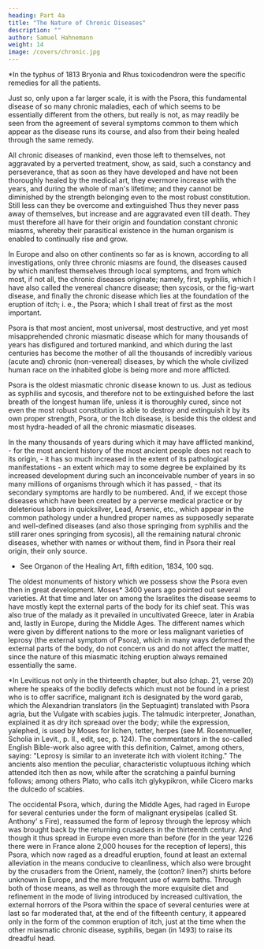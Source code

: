 ```yaml
---
heading: Part 4a
title: "The Nature of Chronic Diseases"
description: ""
author: Samuel Hahnemann
weight: 14
image: /covers/chronic.jpg
---
```



*In the typhus of 1813 Bryonia and Rhus toxicodendron were the specific remedies for all the patients.

Just so, only upon a far larger scale, it is with the Psora, this fundamental disease of so many chronic maladies, each of which seems to be essentially different from the others, but really is not, as may readily be seen from the agreement of several symptoms common to them which appear as the disease runs its course, and also from their being healed through the same remedy.

All chronic diseases of mankind, even those left to themselves, not aggravated by a perverted treatment, show, as said, such a constancy and perseverance, that as soon as they have developed and have not been thoroughly healed by the medical art, they evermore increase with the years, and during the whole of man's lifetime; and they cannot be diminished by the strength belonging even to the most robust constitution. Still less can they be overcome and extinguished Thus they never pass away of themselves, but increase and are aggravated even till death. They must therefore all have for their origin and foundation constant chronic miasms, whereby their parasitical existence in the human organism is enabled to continually rise and grow.

In Europe and also on other continents so far as is known, according to all investigations, only three chronic miasms are found, the diseases caused by which manifest themselves through local symptoms, and from which most, if not all, the chronic diseases originate; namely, first, syphilis, which I have also called the venereal chancre disease; then sycosis, or the fig-wart disease, and finally the chronic disease which lies at the foundation of the eruption of itch; i. e., the Psora; which I shall treat of first as the most important.

Psora is that most ancient, most universal, most destructive, and yet most misapprehended chronic miasmatic disease which for many thousands of years has disfigured and tortured mankind, and which during the last centuries has become the mother of all the thousands of incredibly various (acute and) chronic (non-venereal) diseases, by which the whole civilized human race on the inhabited globe is being more and more afflicted.

Psora is the oldest miasmatic chronic disease known to us. Just as tedious as syphilis and sycosis, and therefore not to be extinguished before the last breath of the longest human life, unless it is thoroughly cured, since not even the most robust constitution is able to destroy and extinguish it by its own proper strength, Psora, or the Itch disease, is beside this the oldest and most hydra-headed of all the chronic miasmatic diseases.

In the many thousands of years during which it may have afflicted mankind, - for the most ancient history of the most ancient people does not reach to its origin, - it has so much increased in the extent of its pathological manifestations - an extent which may to some degree be explained by its increased development during such an inconceivable number of years in so many millions of organisms through which it has passed, - that its secondary symptoms are hardly to be numbered. And, if we except those diseases which have been created by a perverse medical practice or by deleterious labors in quicksilver, Lead, Arsenic, etc., which appear in the common pathology under a hundred proper names as supposedly separate and well-defined diseases (and also those springing from syphilis and the still rarer ones springing from sycosis), all the remaining natural chronic diseases, whether with names or without them, find in Psora their real origin, their only source.

+ See Organon of the Healing Art, fifth edition, 1834, 100 sqq.

The oldest monuments of history which we possess show the Psora even then in great development. Moses* 3400 years ago pointed out several varieties. At that time and later on among the Israelites the disease seems to have mostly kept the external parts of the body for its chief seat. This was also true of the malady as it prevailed in uncultivated Greece, later in Arabia and, lastly in Europe, during the Middle Ages. The different names which were given by different nations to the more or less malignant varieties of leprosy (the external symptom of Psora), which in many ways deformed the external parts of the body, do not concern us and do not affect the matter, since the nature of this miasmatic itching eruption always remained essentially the same.

*In Leviticus not only in the thirteenth chapter, but also (chap. 21, verse 20) where he speaks of the bodily defects which must not be found in a priest who is to offer sacrifice, malignant itch is designated by the word garab, which the Alexandrian translators (in the Septuagint) translated with Psora agria, but the Vulgate with scabies jugis. The talmudic interpreter, Jonathan, explained it as dry itch spreaad over the body; while the expression, yalephed, is used by Moses for lichen, tetter, herpes (see M. Rosenmueller, Scholia in Levit., p. II., edit, sec, p. 124). The commentators in the so-called English Bible-work also agree with this definition, Calmet, among others, saying: "Leprosy is similar to an inveterate itch with violent itching." The ancients also mention the peculiar, characteristic voluptuous itching which attended itch then as now, while after the scratching a painful burning follows; among others Plato, who calls itch glykypikron, while Cicero marks the dulcedo of scabies.

The occidental Psora, which, during the Middle Ages, had raged in Europe for several centuries under the form of malignant erysipelas (called St. Anthony' s Fire), reassumed the form of leprosy through the leprosy which was brought back by the returning crusaders in the thirteenth century. And though it thus spread in Europe even more than before (for in the year 1226 there were in France alone 2,000 houses for the reception of lepers), this Psora, which now raged as a dreadful eruption, found at least an external alleviation in the means conducive to cleanliness, which also were brought by the crusaders from the Orient, namely, the (cotton? linen?) shirts before unknown in Europe, and the more frequent use of warm baths. Through both of those means, as well as through the more exquisite diet and refinement in the mode of living introduced by increased cultivation, the external horrors of the Psora within the space of several centuries were at last so far moderated that, at the end of the fifteenth century, it appeared only in the form of the common eruption of itch, just at the time when the other miasmatic chronic disease, syphilis, began (in 1493) to raise its dreadful head.